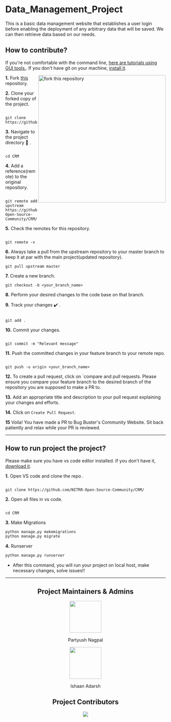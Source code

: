 # Data_Management_Project
This is a basic data management website that establishes a user login before enabling the deployment of any arbitrary data that will be saved. We can then retrieve data based on our needs.


## How to **contribute**?

If you're not comfortable with the command line, [here are tutorials using GUI tools.](https://docs.github.com/en/desktop/installing-and-configuring-github-desktop/overview/getting-started-with-github-desktop). If you don't have git on your machine, [install it](https://help.github.com/articles/set-up-git/).

<img align="right" width="400" src="https://firstcontributions.github.io/assets/Readme/fork.png" alt="fork this repository" />

**1.** Fork [this](https://github.com/NITRR-Open-Source-Community/CRM) repository.



**2.** Clone your forked copy of the project.

```

git clone https://github.com/<your_name>/CRM.git

```

**3.** Navigate to the project directory :file_folder: .

```

cd CRM

```

**4.** Add a reference(remote) to the original repository.

```

git remote add upstream https://github.com/NITRR-Open-Source-Community/CRM/

```

**5.** Check the remotes for this repository.

```

git remote -v

```

**6.** Always take a pull from the upstream repository to your master branch to keep it at par with the main project(updated repository).

```
git pull upstream master
```

**7.** Create a new branch.

```
git checkout -b <your_branch_name>
```

**8.** Perform your desired changes to the code base on that branch.

**9.** Track your changes :heavy_check_mark: .

```

git add .

```

**10.** Commit your changes.

```

git commit -m "Relevant message"

```

**11.** Push the committed changes in your feature branch to your remote repo.

```

git push -u origin <your_branch_name>

```

**12.** To create a pull request, click on `compare and pull requests. Please ensure you compare your feature branch to the desired branch of the repository you are supposed to make a PR to.

**13.** Add an appropriate title and description to your pull request explaining your changes and efforts.

**14.** Click on `Create Pull Request`.

**15** Voila! You have made a PR to Bug Buster's Community Website. Sit back patiently and relax while your PR is reviewed.

<hr>

## How to **run project the project**?

Please make sure you have vs code editor installed. If you don't have it, [download it](https://code.visualstudio.com/download).

**1.** Open VS code and clone the repo .

```

git clone https://github.com/NITRR-Open-Source-Community/CRM/

```

**2.** Open all files in vs code.

```

cd CRM

```
**3.** Make Migrations
```python
python manage.py makemigrations
python manage.py migrate
```
**4.** Runserver
```python
python manage.py runserver
```
- After this command, you will run your project on local host, make necessary changes, solve issues!!
<hr>

<h2 align="center"> Project Maintainers & Admins</h2> 
<div align="center"> 
    <a href="https://github.com/pratt0007">
    <img src="https://github.com/pratt0007.png" width=100px height=100px />
    </a>
    <p align="center"> Partyush Nagpal </p>
</div>
<div align="center"> 
    <a href="https://github.com/IshaanAdarsh">
    <img src="https://avatars.githubusercontent.com/u/100434702?v=4" width=100px height=100px />
    </a>
    <p align="center"> Ishaan Adarsh </p>
</div>




<h2 align="center"> Project Contributors </h2>

<div align="center">
    <a href="https://github.com/NITRR-Open-Source-Community/NOSC-Website/graphs/contributors">
    <img src="https://contrib.rocks/image?repo=NITRR-Open-Source-Community/NOSC-Website" />
    </a>
</div>


